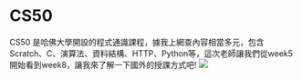 # CS50
CS50 是哈佛大學開設的程式通識課程，據我上網查內容相當多元，包含Scratch、C、演算法、資料結構、HTTP、Python等，這次老師讓我們從week5開始看到week8，讓我來了解一下國外的授課方式吧!
![](https://www.google.com/url?sa=i&source=images&cd=&ved=2ahUKEwjslqy78aXmAhXayosBHUuBAHoQjRx6BAgBEAQ&url=https%3A%2F%2Fwww.edx.org%2Fcourse%2Fcs50s-introduction-to-computer-science&psig=AOvVaw2jhYPNhGkMafJxOMK-dGiF&ust=1575888803119125)
